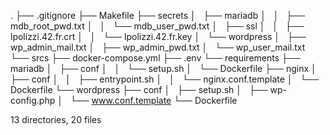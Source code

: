 .
├── .gitignore
├── Makefile
├── secrets
│   ├── mariadb
│   │   ├── mdb_root_pwd.txt
│   │   └── mdb_user_pwd.txt
│   ├── ssl
│   │   ├── lpolizzi.42.fr.crt
│   │   └── lpolizzi.42.fr.key
│   └── wordpress
│       ├── wp_admin_mail.txt
│       ├── wp_admin_pwd.txt
│       └── wp_user_mail.txt
└── srcs
    ├── docker-compose.yml
    ├── .env
    └── requirements
        ├── mariadb
        │   ├── conf
        │   │   └── setup.sh
        │   └── Dockerfile
        ├── nginx
        │   ├── conf
        │   │   ├── entrypoint.sh
        │   │   └── nginx.conf.template
        │   └── Dockerfile
        └── wordpress
            ├── conf
            │   ├── setup.sh
            │   ├── wp-config.php
            │   └── www.conf.template
            └── Dockerfile

13 directories, 20 files
